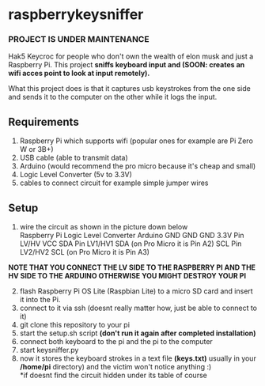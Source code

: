 # raspberrykeysniffer
### **PROJECT IS UNDER MAINTENANCE**
Hak5 Keycroc for people who don't own the wealth of elon musk and just a Raspberry Pi. This project **sniffs keyboard input and (SOON: creates an wifi acces point to look at input remotely).**

What this project does is that it captures usb keystrokes from the one side and sends it to the computer on the other while it logs the input.
## Requirements
1. Raspberry Pi which supports wifi (popular ones for example are Pi Zero W or 3B+)
2. USB cable (able to transmit data)
3. Arduino (would recommend the pro micro because it's cheap and small)
4. Logic Level Converter (5v to 3.3V)
5. cables to connect circuit for example simple jumper wires 

## Setup
1. wire the circuit as shown in the picture down below <br/>
  Raspberry Pi  Logic Level Converter Arduino
  GND           GND                   GND
  3.3V Pin      LV/HV                 VCC
  SDA Pin       LV1/HV1               SDA (on Pro Micro it is Pin A2)
  SCL Pin       LV2/HV2               SCL (on Pro Micro it is Pin A3)
  
  **NOTE THAT YOU CONNECT THE LV SIDE TO THE RASPBERRY PI AND THE HV SIDE TO THE ARDUINO OTHERWISE YOU MIGHT DESTROY YOUR PI** <br/>
 
2. flash Raspberry Pi OS Lite (Raspbian Lite) to a micro SD card and insert it into the Pi.<br/>
3. connect to it via ssh (doesnt really matter how, just be able to connect to it)<br/>
4. git clone this repository to your pi<br/>
5. start the setup.sh script **(don't run it again after completed installation)**<br/>
6. connect both keyboard to the pi and the pi to the computer<br/>
7. start keysniffer.py
8. now it stores the keyboard strokes in a text file **(keys.txt)** usually in your **/home/pi** directory) and the victim won't notice anything :) <br/>*if doesnt find the circuit hidden under its table of course
